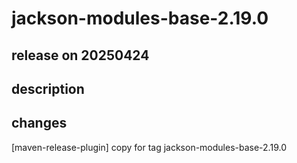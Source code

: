 # jackson-modules-base-2.19.0

## release on 20250424
## description
## changes
[maven-release-plugin] copy for tag jackson-modules-base-2.19.0


